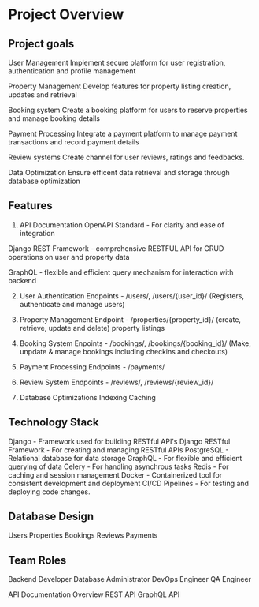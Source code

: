 # Project Overview

## Project goals

User Management
Implement secure platform for user registration, authentication and profile management

Property Management
Develop features for property listing creation, updates and retrieval

Booking system
Create a booking platform for users to reserve properties and manage booking details

Payment Processing
Integrate a payment platform to manage payment transactions and record payment details

Review systems
Create channel for user reviews, ratings and feedbacks.

Data Optimization
Ensure efficent data retrieval and storage through database optimization

## Features

1. API Documentation
OpenAPI Standard - For clarity and ease of integration

Django REST Framework - comprehensive RESTFUL API for CRUD operations on user and property data

GraphQL - flexible and efficient query mechanism for interaction with backend

2. User Authentication
Endpoints - /users/, /users/{user_id}/ (Registers, authenticate and manage users)

3. Property Management
Endpoint - /properties/{property_id}/ (create, retrieve, update and delete) property listings

4. Booking System
Enpoints - /bookings/, /bookings/{booking_id}/ (Make, unpdate & manage bookings including checkins and checkouts)

5. Payment Processing
Endpoints - /payments/

6. Review System
Endpoints - /reviews/, /reviews/{review_id}/

7. Database Optimizations
Indexing
Caching

## Technology Stack

Django - Framework used for building RESTful API's
Django RESTful Framework - For creating and managing RESTful APIs
PostgreSQL - Relational database for data storage
GraphQL - For flexible and efficient querying of data
Celery - For handling asynchrous tasks
Redis - For caching and session management
Docker - Containerized tool for consistent development and deployment
CI/CD Pipelines - For testing and deploying code changes.

## Database Design

Users
Properties
Bookings
Reviews
Payments

## Team Roles

Backend Developer
Database Administrator
DevOps Engineer
QA Engineer

API Documentation Overview
REST API
GraphQL API

